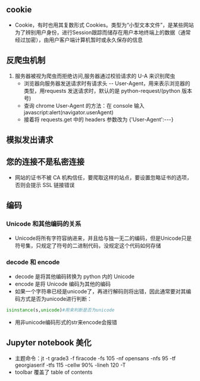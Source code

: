 ## cookie 
+ Cookie，有时也用其复数形式 Cookies。类型为“小型文本文件”，是某些网站为了辨别用户身份，进行Session跟踪而储存在用户本地终端上的数据（通常经过加密），由用户客户端计算机暂时或永久保存的信息

## 反爬虫机制
1. 服务器被视为爬虫而拒绝访问,服务器通过校验请求的 U-A 来识别爬虫
    + 浏览器向服务器发送请求时有请求头 -- User-Agent，用来表示浏览器的类型，用requests 发送请求时，默认的是 python-request/(python 版本号)
    + 查询 chrome User-Agent 的方法：在 console 输入 javascript:alert(navigator.userAgent)
    + 接着将 requests.get 中的 headers 参数改为 {'User-Agent':---}

## 模拟发出请求

## 您的连接不是私密连接
+ 网站的证书不被 CA 机构信任，要爬取这样的站点，要设置忽略证书的选项，否则会提示 SSL 链接错误

## 编码
### Unicode 和其他编码的关系
+ Unicode将所有字符容纳进来，并且给与独一无二的编码，但是Unicode只是符号集，只规定了符号的二进制代码，没规定这个代码如何存储
### decode 和 encode
+ decode 是将其他编码转换为 python 内的 Unicode 
+ encode 是将 Unicode 编码为其他的编码
+ 如果一个字符串已经是unicode了，再进行解码则将出错，因此通常要对其编码方式是否为unicode进行判断：
```python
isinstance(s,unicode)#用来判断是否为unicode
```
+ 用非unicode编码形式的str来encode会报错

## Jupyter notebook 美化
+ 主题命令：jt -t grade3 -f firacode -fs 105 -nf opensans -nfs 95 -tf georgiaserif -tfs 115 -cellw 90% -lineh 120 -T
+ toolbar 覆盖了 table of contents